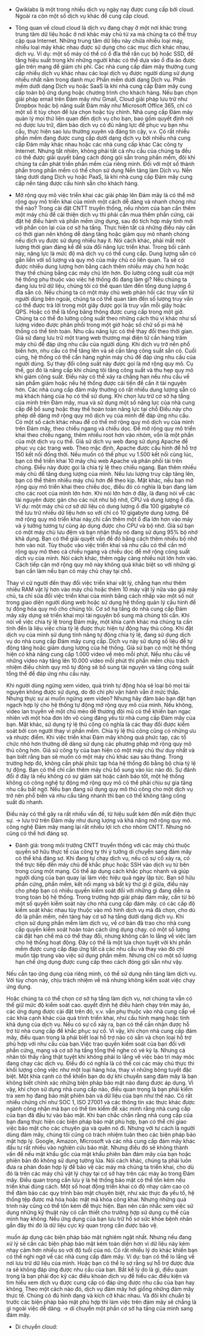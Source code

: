 - Qwiklabs là một trong nhiều dịch vụ ngày nay được cung cấp bởi cloud. Ngoài ra còn một số dịch vụ khác để cung cấp cloud.


* Tông quan về cloud
cloud là dịch vụ đang chạy ở một nơi khác trong trung tâm dữ liệu hoặc ở nơi khác máy chủ từ xa mà chúng ta có thể truy cập qua Internet. Những trung tâm dữ liệu này chứa nhiều loại máy, nhiều loại máy khác nhau được sử dụng cho các mục đích khác nhau,  dịch vụ.
Ví dụ: một số máy có thể có ổ đĩa thể rắn cục bộ hoặc SSD, để tăng hiệu suất trong khi những người khác có thể dựa vào ổ đĩa ảo được gắn trên mạng để giảm chi phí. Các nhà cung cấp đám mây thường cung cấp nhiều dịch vụ khác nhau các loại dịch vụ được người dùng sử dụng nhiều nhất nằm trong danh mục Phần mềm dưới dạng Dịch vụ.
Phần mềm dưới dạng Dịch vụ hoặc SaaS là ​​khi nhà cung cấp Đám mây cung cấp toàn bộ ứng dụng hoặc chương trình cho khách hàng. Nếu bạn chọn giải pháp email trên Đám mây như Gmail, Cloud giải pháp lưu trữ như Dropbox hoặc bộ năng suất Đám mây như Microsoft Office 365, chỉ có một số ít tùy chọn để  lựa chọn hoặc tùy chỉnh.
Nhà cung cấp Đám mây quản lý mọi thứ liên quan đến dịch vụ cho bạn, bao gồm quyết định nơi nó được lưu trữ, đảm bảo dịch vụ có đủ năng lực để phục vụ bạn
nhu cầu, thực hiện sao lưu thường xuyên và đáng tin cậy, v.v. Có rất nhiều phần mềm đang được cung cấp dưới dạng dịch vụ bởi nhiều nhà cung cấp Đám mây khác nhau hoặc các nhà cung cấp khác Các công ty Internet. Nhưng tất nhiên, không phải tất cả nhu cầu của chúng ta đều có thể được giải quyết bằng cách đóng gói sẵn trong phần mềm, đôi khi chúng ta cần phát triển phần mềm của riêng mình.
Đối với một số thành phần trong phần mềm có thể chọn sử dụng Nền tảng làm Dịch vụ. Nền tảng dưới dạng Dịch vụ hoặc PaaS, là khi nhà cung cấp Đám mây cung cấp nền tảng được cấu hình sẵn cho khách hàng.





* Mở rộng quy mô
việc triển khai các giải pháp lên Đám mây là có thể mở rộng quy mô triển khai của mình một cách dễ dàng và nhanh chóng như thế nào?
 Trong cài đặt CNTT truyền thống, nếu nhóm của bạn cần thêm một máy chủ để cải thiện dịch vụ thì phải cần mua thêm phần cứng, cài đặt hệ điều hành và phần mềm ứng dụng, sau đó tích hợp máy tính mới với phần còn lại của cơ sở hạ tầng. Thực hiện tất cả những điều này cần có thời gian nên không dễ dàng tăng hoặc giảm quy mô nhanh chóng nếu dịch vụ được sử dụng nhiều hay ít. Nói cách khác, phải mất một lượng thời gian đáng kể để sửa đổi năng lực triển khai. Trong bối cảnh này, năng lực là mức độ mà dịch vụ có thể cung cấp. Dung lượng sẵn có gắn liền với số lượng và quy mô của máy chủ có liên quan. Ta sẽ có được nhiều dung lượng hơn bằng cách thêm nhiều máy chủ hơn hoặc thay thế chúng bằng các máy chủ lớn hơn. 
 Đo lường công suất của một hệ thống phụ thuộc vào việc hệ thống đó đang làm gì?
  Nếu chúng ta đang lưu trữ dữ liệu, chúng tôi có thể quan tâm đến tổng dung lượng ổ đĩa sẵn có. Nếu chúng ta có một máy chủ web phản hồi các truy vấn từ người dùng bên ngoài, chúng ta có thể quan tâm đến số lượng truy vấn có thể được trả lời trong một giây được gọi là truy vấn mỗi giây hoặc QPS. Hoặc có thể là tổng băng thông được cung cấp trong một giờ.
Chúng ta có thể đo lường công suất theo những cách thú vị khác như số lượng video được phân phối trong một giờ hoặc số chữ số pi mà hệ thống có thể tính toán. Nhu cầu năng lực có thể thay đổi theo thời gian.
Giả sử đang lưu trữ một trang web thương mại điện tử cần hàng trăm máy chủ để đáp ứng nhu cầu của người dùng. Khi dịch vụ trở nên phổ biến hơn, nhu cầu có thể tăng lên và sẽ cần tăng công suất sẵn có. Cuối cùng, hệ thống có thể cần hàng nghìn máy chủ để đáp ứng nhu cầu của người dùng. Sự thay đổi công suất này được gọi là mở rộng quy mô. Cụ thể, gọi đó là nâng cấp khi chúng tôi tăng công suất và thu hẹp quy mô khi giảm công suất. Điều này có thể xảy ra chẳng hạn nếu nhu cầu về sản phẩm giảm hoặc nếu hệ thống được cải tiến để cần ít tài nguyên hơn.
Các nhà cung cấp đám mây thường có rất nhiều dung lượng sẵn có mà khách hàng của họ có thể sử dụng. Khi chọn lưu trữ cơ sở hạ tầng của mình trên Đám mây, mua và sử dụng một số năng lực của nhà cung cấp để bổ sung hoặc thay thế hoàn toàn năng lực tại chỗ 
Điều này cho phép dễ dàng mở rộng quy mô dịch vụ của mình để đáp ứng nhu cầu. Có một số cách khác nhau để có thể mở rộng quy mô dịch vụ của mình trên Đám mây, theo chiều ngang và chiều dọc. Để mở rộng quy mô triển khai theo chiều ngang, thêm nhiều root hơn vào nhóm, vốn là một phần của một dịch vụ cụ thể. Giả sử dịch vụ web đang sử dụng Apache để phục vụ các trang web. Theo mặc định, Apache được cấu hình để hỗ trợ 150 kết nối đồng thời. Nếu muốn có thể phục vụ 1.500 kết nối cùng lúc, bạn có thể triển khai 10 máy chủ web Apache và phân phối tải trên chúng. Điều này được gọi là chia tỷ lệ theo chiều ngang. Bạn thêm nhiều máy chủ để tăng dung lượng của mình.
Nếu lưu lượng truy cập tăng lên, bạn có thể thêm nhiều máy chủ hơn để theo kịp. Mặt khác, nếu bạn mở rộng quy mô triển khai theo chiều dọc, điều đó có nghĩa là bạn đang làm cho các root của mình lớn hơn. Khi nói lớn hơn ở đây, là đang nói về các tài nguyên được gán cho các nút như bộ nhớ, CPU và dung lượng ổ đĩa.
Ví dụ: một máy chủ cơ sở dữ liệu có dung lượng ổ đĩa 100 gigabyte có thể lưu trữ nhiều dữ liệu hơn so với chỉ có 10 gigabyte dung lượng.
Để mở rộng quy mô triển khai này,chỉ cần thêm một ổ đĩa lớn hơn vào máy và ý tưởng tương tự cũng áp dụng được cho CPU và bộ nhớ.
Giả sử bạn có một máy chủ lưu đệm và bạn nhận thấy nó đang sử dụng 95% bộ nhớ khả dụng. Bạn có thể giải quyết vấn đề đó bằng cách thêm nhiều bộ nhớ hơn vào nút.
Tùy thuộc vào việc triển khai và nhu cầu có thể cần mở rộng quy mô theo cả chiều ngang và chiều dọc để mở rộng công suất dịch vụ của mình. Nói cách khác, thêm ngày càng nhiều nút lớn hơn vào. Cách tiếp cận mở rộng quy mô này không quá khác biệt so với những gì bạn cần làm nếu bạn có máy chủ chạy tại chỗ.

Thay vì cử người đến thay đổi việc triển khai vật lý, chẳng hạn như thêm nhiều RAM vật lý hơn vào máy chủ hoặc thêm 10 máy vật lý nữa vào giá máy chủ, ta chỉ sửa đổi việc triển khai của mình bằng cách nhấp vào một số nút trong giao diện người dùng web hoặc sử dụng hệ thống quản lý cấu hình để tự động hóa quy mô cho chúng tôi. Cơ sở hạ tầng do nhà cung cấp Đám mây xây dựng sẽ triển khai mọi tài nguyên bổ sung mà chúng tôi cần. Khi nói về việc chia tỷ lệ trong Đám mây, một khía cạnh khác mà chúng ta cần tính đến là liệu việc chia tỷ lệ được thực hiện tự động hay thủ công. Khi đặt dịch vụ của mình sử dụng tính năng tự động chia tỷ lệ, đang sử dụng dịch vụ do nhà cung cấp Đám mây cung cấp. Dịch vụ này sử dụng số liệu để tự động tăng hoặc giảm dung lượng của hệ thống. Giả sử bạn có một hệ thống hiện có khả năng cung cấp 1.000 video về mèo mỗi phút. Nếu nhu cầu về những video này tăng lên 10.000 video mỗi phút thì phần mềm chịu trách nhiệm điều chỉnh quy mô tự động sẽ bổ sung tài nguyên và tăng công suất tổng thể để đáp ứng nhu cầu này.

Khi người dùng ngừng xem video, quá trình tự động hóa sẽ loại bỏ mọi tài nguyên không được sử dụng, do đó chi phí vận hành vẫn ở mức thấp. Nhưng thực sự ai muốn ngừng xem video? Nhưng hãy đảm bảo bạn đặt hạn ngạch hợp lý cho hệ thống tự động mở rộng quy mô của mình. Nếu không, video lan truyền về một chú mèo dễ thương đội mũ có thể khiến bạn ngạc nhiên với một hóa đơn lớn vô cùng đáng yêu từ nhà cung cấp Đám mây của bạn. Mặt khác, sử dụng tỷ lệ thủ công có nghĩa là các thay đổi được kiểm soát bởi con người thay vì phần mềm. Chia tỷ lệ thủ công cũng có những ưu và nhược điểm.
Khi việc triển khai Đám mây không quá phức tạp, các tổ chức nhỏ hơn thường dễ dàng sử dụng các phương pháp mở rộng quy mô thủ công hơn.
Giả sử công ty của bạn hiện có một máy chủ thư duy nhất và bạn biết rằng bạn sẽ muốn có một máy chủ khác sau sáu tháng. Trong trường hợp đó, không cần phải phức tạp hóa hệ thống đó bằng bộ chia tỷ lệ tự động. Bạn có thể chỉ cần thêm máy chủ bổ sung vào lúc nào đó.
Sự đánh đổi ở đây là nếu không có sự giám sát hoặc cảnh báo tốt, một hệ thống không có công nghệ tự động mở rộng quy mô có thể phải chịu sự gia tăng nhu cầu bất ngờ. Nếu bạn đang sử dụng quy mô thủ công cho một dịch vụ trở nên phổ biến và nhu cầu tăng nhanh thì bạn có thể không tăng công suất đủ nhanh.

Điều này có thể gây ra rất nhiều vấn đề, từ hiệu suất kém đến mất điện thực sự. -> lưu trữ trên Đám mây như dung lượng và khả năng mở rộng quy mô. công nghệ Đám mây mang lại rất nhiều lợi ích cho nhóm CNTT. Nhưng nó cũng có thể hơi đáng sợ.


* Đánh giá:
trong môi trường CNTT truyền thống với các máy chủ thuộc quyền sở hữu thực tế của công ty thì ý tưởng di chuyển sang đám mây có thể khá đáng sợ. Khi đang tự chạy dịch vụ, nếu có sự cố xảy ra, có thể trực tiếp đến máy chủ để khắc phục hoặc SSH vào dịch vụ từ bên trong cùng một mạng. Có thể áp dụng cách khắc phục nhanh và giúp người dùng của bạn quay lại làm việc hiệu quả ngay lập tức.
Bạn sở hữu phần cứng, phần mềm, kết nối mạng và bất kỳ thứ gì ở giữa, điều này cho phép bạn có nhiều quyền kiểm soát đối với những gì đang diễn ra trong toàn bộ hệ thống.
Trong trường hợp giải pháp đám mây, cần từ bỏ một số quyền kiểm soát này cho nhà cung cấp đám mây. có các cấp độ kiểm soát khác nhau tùy thuộc vào mô hình dịch vụ mà đã chọn, cho dù đó là phần mềm, nền tảng hay cơ sở hạ tầng dưới dạng dịch vụ. Khi chọn sử dụng phần mềm làm dịch vụ, về cơ bản đã trao cho nhà cung cấp quyền kiểm soát hoàn toàn cách ứng dụng chạy. có một số lượng cài đặt hạn chế mà có thể thay đổi, nhưng không cần lo lắng về việc làm cho hệ thống hoạt động. Đây có thể là một lựa chọn tuyệt vời khi phần mềm được cung cấp đáp ứng tất cả các nhu cầu và thay vào đó chỉ muốn tập trung vào việc sử dụng phần mềm. Nhưng chỉ có một số lượng hạn chế ứng dụng được cung cấp theo cách đóng gói sẵn như vậy.

Nếu cần tạo ứng dụng của riêng mình, có thể sử dụng nền tảng làm dịch vụ. Với tùy chọn này, chịu trách nhiệm về mã nhưng không kiểm soát việc chạy ứng dụng.

Hoặc chúng ta có thể chọn cơ sở hạ tầng làm dịch vụ, nơi chúng ta vẫn có thể giữ mức độ kiểm soát cao. quyết định hệ điều hành chạy trên máy ảo, các ứng dụng được cài đặt trên đó, v.v. vẫn phụ thuộc vào nhà cung cấp về các khía cạnh khác của quá trình triển khai, như cấu hình mạng hoặc tính khả dụng của dịch vụ. Nếu có sự cố xảy ra, bạn có thể cần nhận được hỗ trợ từ nhà cung cấp để khắc phục sự cố. Vì vậy, khi chọn nhà cung cấp đám mây, điều quan trọng là phải biết loại hỗ trợ nào có sẵn và chọn loại hỗ trợ phù hợp với nhu cầu của bạn.Việc trao quyền kiểm soát của bạn đối với phần cứng, mạng và cơ sở hạ tầng tổng thể nghe có vẻ kỳ lạ.
Nhưng cá nhân tôi thấy rằng thật tuyệt khi không phải lo lắng về việc bảo trì máy móc đang chạy các dịch vụ. Điều đó có nghĩa là có thể coi các máy chủ thực thi khối lượng công việc như một loại hàng hóa, thay vì những bông tuyết đặc biệt. Một khía cạnh có thể khiến bạn do dự khi chuyển sang đám mây là bạn không biết chính xác những biện pháp bảo mật nào đang được áp dụng. Vì vậy, khi chọn sử dụng nhà cung cấp nào, điều quan trọng là bạn phải kiểm tra xem họ đang bảo mật phiên bản và dữ liệu của bạn như thế nào. Có rất nhiều chứng chỉ như SOC 1, ISO 27001 và các thông tin xác thực khác được ngành công nhận mà bạn có thể tìm kiếm để xác minh rằng nhà cung cấp của bạn đã đầu tư vào bảo mật. Khi bạn chắc chắn rằng nhà cung cấp của bạn đang thực hiện các biện pháp bảo mật phù hợp, bạn có thể chỉ giao việc bảo mật cho các chuyên gia và quên nó đi. Nhưng với tư cách là người dùng đám mây, chúng tôi cũng có trách nhiệm tuân theo các biện pháp bảo mật hợp lý. Google, Amazon, Microsoft và các nhà cung cấp đám mây khác đầu tư rất nhiều vào nghiên cứu bảo mật. Nhưng điều đó sẽ không thành vấn đề nếu mật khẩu gốc của mật khẩu phiên bản đám mây của bạn hoặc phiên bản đó không sử dụng tường lửa.
Nói cách khác, chúng ta phải luôn đưa ra phán đoán hợp lý để bảo vệ các máy mà chúng ta triển khai, cho dù đó là trên các máy chủ vật lý chạy tại cơ sở hay trên các máy ảo trong Đám mây. Điều quan trọng cần lưu ý là hệ thống bảo mật có thể tốn kém nếu triển khai đúng cách. Một số hoạt động triển khai có độ nhạy cảm cao có thể đảm bảo các quy trình bảo mật chuyên biệt, như xác thực đa yếu tố, hệ thống tệp được mã hóa hoặc mật mã khóa công khai. Nhưng những quá trình này cũng có thể tốn kém để thực hiện. Bạn nên cân nhắc xem việc sử dụng những kỹ thuật này có cần thiết cho trường hợp sử dụng cụ thể của mình hay không. Nếu ứng dụng của bạn lưu trữ hồ sơ sức khỏe bệnh nhân gần đây thì đó là dữ liệu cực kỳ quan trọng cần được bảo vệ.

muốn áp dụng các biện pháp bảo mật nghiêm ngặt nhất. Nhưng nếu đang xử lý  sẽ cần các biện pháp bảo mật kém toàn diện hơn vì dữ liệu này kém nhạy cảm hơn nhiều so với độ tuổi của nó. Có rất nhiều lý do khác khiến bạn có thể nghi ngờ về các nhà cung cấp đám mây. Ví dụ: bạn có thể lo lắng về nơi lưu trữ dữ liệu của mình. Hoặc bạn có thể lo sợ rằng sự hỗ trợ được đưa ra sẽ không đáp ứng được nhu cầu của bạn. Bất kể lý do là gì, điều quan trọng là bạn phải đọc kỹ các điều khoản dịch vụ để hiểu các điều kiện và tìm hiểu xem dịch vụ được cung cấp có đáp ứng được nhu cầu của bạn hay không. Theo một cách nào đó, dịch vụ đám mây hơi giống những đám mây thực tế. Chúng có đủ hình dạng và kích cỡ khác nhau.
Và đôi khi chuẩn bị trước các biện pháp bảo mật phù hợp thì làm việc trên đám mây sẽ chẳng là gì ngoài việc dễ dàng. -> di chuyển một phần cơ sở hạ tầng của mình sang đám mây. 


* Di chuyển cloud:
